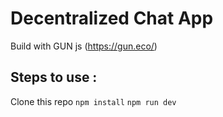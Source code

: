 
# Decentralized Chat App
Build with GUN js (https://gun.eco/)

## Steps to use : 
Clone this repo
`npm install`
`npm run dev`
